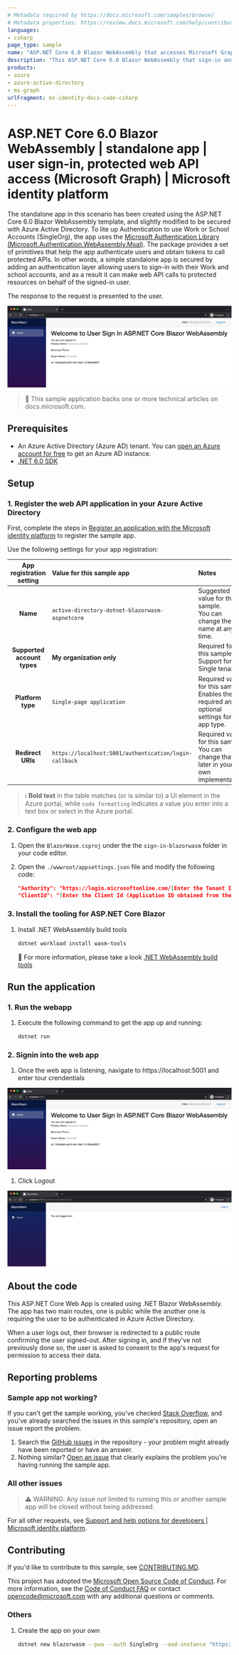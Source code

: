 ```yaml
---
# Metadata required by https://docs.microsoft.com/samples/browse/
# Metadata properties: https://review.docs.microsoft.com/help/contribute/samples/process/onboarding?branch=main#add-metadata-to-readme
languages:
- csharp
page_type: sample
name: "ASP.NET Core 6.0 Blazor WebAssembly that accesses Microsoft Graph"
description: "This ASP.NET Core 6.0 Blazor WebAssembly that sign-in and contacts Microsoft Graph on behalf of the user. The code in this sample is used by one or more articles on docs.microsoft.com."
products:
- azure
- azure-active-directory
- ms-graph
urlFragment: ms-identity-docs-code-csharp
---
```

# ASP.NET Core 6.0 Blazor WebAssembly | standalone  app | user sign-in, protected web API access (Microsoft Graph) | Microsoft identity platform

<!-- Build badges here
![Build passing.](https://img.shields.io/badge/build-passing-brightgreen.svg) ![Code coverage.](https://img.shields.io/badge/coverage-100%25-brightgreen.svg) ![License.](https://img.shields.io/badge/license-MIT-green.svg)
-->

The standalone app in this scenario has been created using the ASP.NET Core 6.0 Blazor WebAssembly template, and slightly modified to be secured with Azure Active Directory. To lite up Authentication to use Work or School Accounts (SingleOrg), the app uses the [Microsoft Authentication Library (Microsoft.Authentication.WebAssembly.Msal)](https://www.nuget.org/packages/Microsoft.Authentication.WebAssembly.Msal). The package provides a set of primitives that help the app authenticate users and obtain tokens to call protected APIs.  In other words, a simple standalone app is secured by adding an authentication layer allowing users to sign-in with their Work and school accounts, and as a result it can make web API calls to protected resources on behalf of the signed-in user.

The response to the request is presented to the user.

![A screenshot of an ASP.NET Core 6.0 Blazor WebAssembly application displaying a response from Microsoft Graph.](./app-signedin.png)

> :page_with_curl: This sample application backs one or more technical articles on docs.microsoft.com. <!-- TODO: Link to first tutorial in series when published. -->

## Prerequisites

- An Azure Active Directory (Azure AD) tenant. You can [open an Azure account for free](https://azure.microsoft.com/free) to get an Azure AD instance.
- [.NET 6.0 SDK](https://dotnet.microsoft.com/download/dotnet/6.0)

## Setup

### 1. Register the web API application in your Azure Active Directory

First, complete the steps in [Register an application with the Microsoft identity platform](https://docs.microsoft.com/azure/active-directory/develop/quickstart-register-app) to register the sample app.

Use the following settings for your app registration:

| App registration <br/> setting | Value for this sample app                              | Notes                                                                                                       |
|:------------------------------:|:-------------------------------------------------------|:------------------------------------------------------------------------------------------------------------|
| **Name**                       | `active-directory-dotnet-blazorwasm-aspnetcore`        | Suggested value for this sample. <br/> You can change the app name at any time.                             |
| **Supported account types**    | **My organization only**                               | Required for this sample. <br/> Support for the Single tenant.                                              |
| **Platform type**              | `Single-page application`                              | Required value for this sample. <br/> Enables the required and optional settings for the app type.          |
| **Redirect URIs**              | `https://localhost:5001/authentication/login-callback` | Required value for this sample. <br/> You can change that later in your own implementation.                 |

> :information_source: **Bold text** in the table matches (or is similar to) a UI element in the Azure portal, while `code formatting` indicates a value you enter into a text box or select in the Azure portal.

### 2. Configure the web app

1. Open the `BlazorWasm.csproj` under the the `sign-in-blazorwasm` folder in your code editor.
1. Open the `./wwwroot/appsettings.json` file and modify the following code:

    ```json
    "Authority": "https://login.microsoftonline.com/[Enter the Tenant Id Value From Azure Portal]",
    "ClientId": "[Enter the Client Id (Application ID obtained from the Azure portal), e.g. ba74781c2-53c2-442a-97c2-3d60re42f403]",
    ```

### 3. Install the tooling for ASP.NET Core Blazor

1. Install .NET WebAssembly build tools

   ```bash
   dotnet workload install wasm-tools
   ```

   :link: For more information, please take a look [.NET WebAssembly build tools](https://docs.microsoft.com/en-us/aspnet/core/blazor/tooling?view=aspnetcore-6.0&pivots=linux#net-webassembly-build-tools)

## Run the application

### 1. Run the webapp

1. Execute the following command to get the app up and running:

   ```bash
   dotnet run
   ```

### 2. Signin into the web app

1. Once the web app is listening, navigate to https://localhost:5001 and enter tour crendentials

![A screenshot of an ASP.NET Core 6.0 Blazor WebAssembly application displaying a response from Microsoft Graph.](./app-signedin.png)

1. Click Logout

![A screenshot of an ASP.NET Core 6.0 Blazor WebAssembly application indicating the user signed-out and allowing click "Login" to signin again.](./app-signedout.png)

## About the code

This ASP.NET Core Web App is created using .NET Blazor WebAssembly. The app has two main routes, one is public while the another one is requiring the user to be authenticated in Azure Active Directory.

When a user logs out, their browser is redirected to a public route confirming the user signed-out. After signing in, and if they've not previously done so, the user is asked to consent to the app's request for permission to access their data.

## Reporting problems

### Sample app not working?

If you can't get the sample working, you've checked [Stack Overflow](http://stackoverflow.com/questions/tagged/msal), and you've already searched the issues in this sample's repository, open an issue report the problem.

1. Search the [GitHub issues](../../issues) in the repository - your problem might already have been reported or have an answer.
1. Nothing similar? [Open an issue](../../issues/new) that clearly explains the problem you're having running the sample app.

### All other issues

> :warning: WARNING: Any issue _not_ limited to running this or another sample app will be closed without being addressed.

For all other requests, see [Support and help options for developers | Microsoft identity platform](https://docs.microsoft.com/azure/active-directory/develop/developer-support-help-options).

## Contributing

If you'd like to contribute to this sample, see [CONTRIBUTING.MD](/CONTRIBUTING.md).

This project has adopted the [Microsoft Open Source Code of Conduct](https://opensource.microsoft.com/codeofconduct/). For more information, see the [Code of Conduct FAQ](https://opensource.microsoft.com/codeofconduct/faq/) or contact [opencode@microsoft.com](mailto:opencode@microsoft.com) with any additional questions or comments.

### Others

1. Create the app on your own

   ```bash
   dotnet new blazorwasm --pwa --auth SingleOrg --aad-instance "https://login.microsoftonline.com/" --client-id ${AZURE_AD_APP_CLIENT_ID_BLAZORWASM} --tenant-id $(az account show --query tenantId --output tsv) --called-api-url "https://graph.microsoft.com/v1.0/me"
   ```
